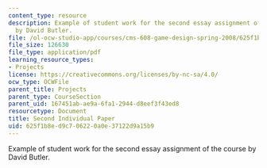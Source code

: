 ```yaml
---
content_type: resource
description: Example of student work for the second essay assignment of the course
  by David Butler.
file: /ol-ocw-studio-app/courses/cms-608-game-design-spring-2008/625f1b8ed9c706220a0e37122d9a15b9_butler2.pdf
file_size: 126630
file_type: application/pdf
learning_resource_types:
- Projects
license: https://creativecommons.org/licenses/by-nc-sa/4.0/
ocw_type: OCWFile
parent_title: Projects
parent_type: CourseSection
parent_uid: 167451ab-ae9a-6fa1-2944-d8eef3f43ed8
resourcetype: Document
title: Second Individual Paper
uid: 625f1b8e-d9c7-0622-0a0e-37122d9a15b9
---
```

Example of student work for the second essay assignment of the course by David Butler.